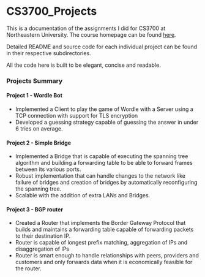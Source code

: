 # CS3700_Projects

This is a documentation of the assignments I did for CS3700 at Northeastern University. The course homepage can be found [here](https://3700.network/).

Detailed README and source code for each individual project can be found in their respective subdirectories.

All the code here is built to be elegant, concise and readable.

### Projects Summary

#### Project 1 - Wordle Bot
- Implemented a Client to play the game of Wordle with a Server using a TCP connection with support for TLS encryption
- Developed a guessing strategy capable of guessing the answer in under 6 tries on average.

#### Project 2 - Simple Bridge
- Implemented a Bridge that is capable of executing the spanning tree algorithm and building a forwarding table to be able to 
forward frames between its various ports.
- Robust implementation that can handle changes to the network like failure of bridges and creation of bridges by automatically reconfiguring the spanning tree.
- Scalable with the addition of extra LANs and Bridges.

#### Project 3 - BGP router
- Created a Router that implements the Border Gateway Protocol that builds and maintains a forwarding table capable of
forwarding packets to their destination IP.
- Router is capable of longest prefix matching, aggregation of IPs and disaggregation of IPs
- Router is smart enough to handle relationships with peers, providers and customers and only forwards data when it is
economically feasible for the router.

